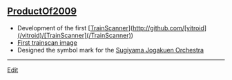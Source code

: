 ---
---
## [ProductOf2009](/ProductOf2009)
*  Development of the first [[TrainScanner](/TrainScanner)](http://github.com/[vitroid](/vitroid)/[TrainScanner](/TrainScanner))
*  [First trainscan image](https://www.flickr.com/photos/[vitroid](/vitroid)s/3738207261)
*  Designed the symbol mark for the [Sugiyama Jogakuen Orchestra](http://sugioke.wordpress.com/)


----
[Edit](https://github.com/vitroid/vitroid.github.io/edit/master/MD/ProductOf2009.md)
